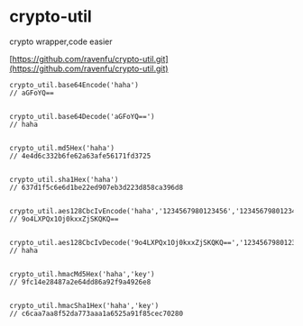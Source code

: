 # crypto-util

 crypto wrapper,code easier

[https://github.com/ravenfu/crypto-util.git](https://github.com/ravenfu/crypto-util.git)


```
crypto_util.base64Encode('haha')
// aGFoYQ==


crypto_util.base64Decode('aGFoYQ==')
// haha


crypto_util.md5Hex('haha')
// 4e4d6c332b6fe62a63afe56171fd3725


crypto_util.sha1Hex('haha')
// 637d1f5c6e6d1be22ed907eb3d223d858ca396d8


crypto_util.aes128CbcIvEncode('haha','1234567980123456','1234567980123456')
// 9o4LXPQx1Oj0kxxZjSKQKQ==


crypto_util.aes128CbcIvDecode('9o4LXPQx1Oj0kxxZjSKQKQ==','1234567980123456','1234567980123456')
// haha


crypto_util.hmacMd5Hex('haha','key')
// 9fc14e28487a2e64dd86a92f9a4926e8


crypto_util.hmacSha1Hex('haha','key')
// c6caa7aa8f52da773aaa1a6525a91f85cec70280
```